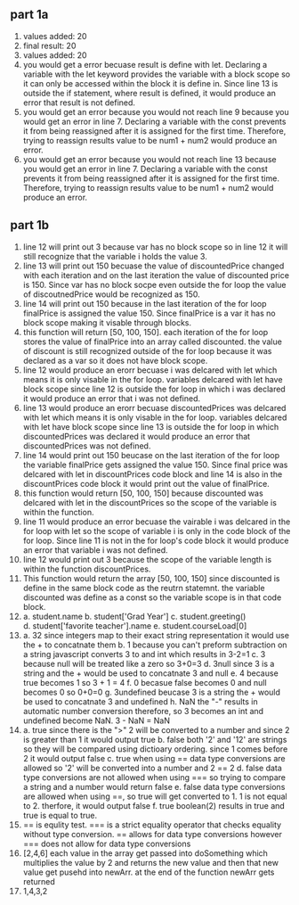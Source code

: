 ## part 1a  
1. values added: 20
2. final result: 20 
3. values added: 20 
4. you would get a error becuase result is define with let. Declaring a variable with the let keyword provides the variable with a block scope so it can only be accessed within the block it is define in. Since line 13 is outside the if statement, where result is defined, it would produce an error that result is not defined.  
5. you would get an error because you would not reach line 9 because you would get an error in line 7. Declaring a variable with the const prevents it from being reassigned after it is assigned for the first time. Therefore, trying to reassign results value to be num1 + num2 would produce an error. 
6. you would get an error because you would not reach line 13 because you would get an error in line 7. Declaring a variable with the const prevents it from being reassigned after it is assigned for the first time. Therefore, trying to reassign results value to be num1 + num2 would produce an error. 
   
## part 1b
1. line 12 will print out 3 because var has no block scope so in line 12 it will still recognize that the variable i holds the value 3. 
2. line 13 will print out 150 becuase the value of discountedPrice changed with each iteration and on the last iteration the value of discounted price is 150. Since var has no block socpe even outside the for loop the value of discoutnedPrice would be recognized as 150. 
3. line 14 will print out 150 because in the last iteration of the for loop finalPrice is assigned the value 150. Since finalPrice is a var it has no block scope making it visable through blocks. 
4. this function will return [50, 100, 150]. each iteration of the for loop stores the value of finalPrice into an array called discounted. the value of discount is still recognized outside of the for loop because it was declared as a var so it does not have block scope. 
5. line 12 would produce an erorr becuase i was delcared with let which means it is only visable in the for loop. variables delcared with let have block scope since line 12 is outside the for loop in which i was declared it would produce an error that i was not defined. 
6. line 13 would produce an erorr becuase discountedPrices was delcared with let which means it is only visable in the for loop. variables delcared with let have block scope since line 13 is outside the for loop in which discountedPrices was declared it would produce an error that discountedPrices was not defined.  
7. line 14 would print out 150 beucase on the last iteration of the for loop the variable finalPrice gets assigned the value 150. Since final price was delcared with let in discountPrices code block and line 14 is also in the discountPrices code block it would print out the value of finalPrice. 
8. this function would return [50, 100, 150] because discounted was delcared with let in the discountPrices so the scope of the variable is within the function. 
9. line 11 would produce an error becuase the vairable i was delcared in the for loop with let so the scope of variable i is only in the code block of the for loop. Since line 11 is not in the for loop's code block it would produce an error that variable i was not defined. 
10. line 12 would print out 3 because the scope of the variable length is within the function discountPrices.  
11. This function would return the array [50, 100, 150] since discounted is define in the same block code as the reutrn statemnt. the variable discounted was define as a const so the variable scope is in that code block. 
12. a. student.name
    b. student['Grad Year']
    c. student.greeting()  
    d. student['favorite teacher'].name 
    e. student.courseLoad[0]
13. a. 32 since integers map to their exact string representation it would use the + to concatnate them 
    b. 1 because you can't preform subtraction on a string javascript converts 3 to and int which results in 3-2=1
    c. 3 because null will be treated like a zero so 3+0=3 
    d. 3null since 3 is a string and the + would be used to concatnate 3 and null 
    e. 4 because true becomes 1 so 3 + 1 = 4
    f. 0 becasue false becomes 0 and null becomes 0 so 0+0=0 
    g. 3undefined beucase 3 is a string the + would be used to concatnate 3 and undefined 
    h. NaN the "-" results in automatic number conversion therefore, so 3 becomes an int and undefined become NaN. 3 - NaN = NaN
14. a. true since there is the ">" 2 will be converted to a number and since 2 is greater than 1 it would output true 
        b. false both '2' and '12' are strings so they will be compared using dictioary ordering. since 1 comes before 2 it would output false 
        c. true when using == data type conversions are allowed so '2' will be converted into a number and 2 == 2 
        d. false data type conversions are not allowed when using === so trying to compare a string and a number would return false 
        e. false data type conversions are allowed when using ==, so true will get converted to 1. 1 is not equal to 2. therfore, it would output false 
        f. true boolean(2) results in true and true is equal to true. 
15. == is equlity test. === is a strict equality operator that checks equality without type conversion. == allows for data type conversions however === does not allow for data type conversions  
17. [2,4,6] each value in the array get passed into doSomething which multiplies the value by 2 and returns the new value and then that new value get pusehd into newArr. at the end of the function newArr gets returned 
19. 1,4,3,2 

